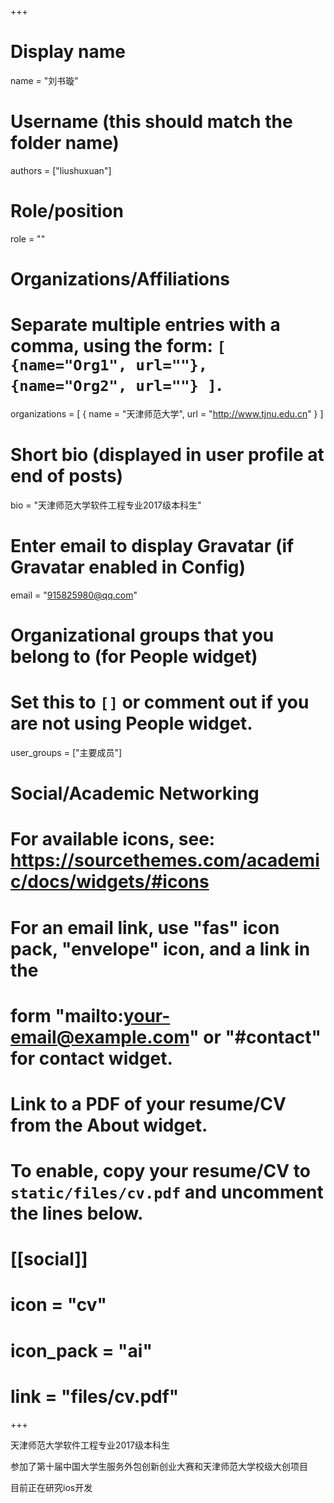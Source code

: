 +++
# Display name
name = "刘书璇"

# Username (this should match the folder name)
authors = ["liushuxuan"]

# Role/position
role = ""

# Organizations/Affiliations
#   Separate multiple entries with a comma, using the form: `[ {name="Org1", url=""}, {name="Org2", url=""} ]`.
organizations = [ { name = "天津师范大学", url = "http://www.tjnu.edu.cn" } ]

# Short bio (displayed in user profile at end of posts)
bio = "天津师范大学软件工程专业2017级本科生"

# Enter email to display Gravatar (if Gravatar enabled in Config)
email = "915825980@qq.com"

# Organizational groups that you belong to (for People widget)
#   Set this to `[]` or comment out if you are not using People widget.
user_groups = ["主要成员"]


# Social/Academic Networking
# For available icons, see: https://sourcethemes.com/academic/docs/widgets/#icons
#   For an email link, use "fas" icon pack, "envelope" icon, and a link in the
#   form "mailto:your-email@example.com" or "#contact" for contact widget.


# Link to a PDF of your resume/CV from the About widget.
# To enable, copy your resume/CV to `static/files/cv.pdf` and uncomment the lines below.
# [[social]]
#   icon = "cv"
#   icon_pack = "ai"
#   link = "files/cv.pdf"

+++

天津师范大学软件工程专业2017级本科生

参加了第十届中国大学生服务外包创新创业大赛和天津师范大学校级大创项目

目前正在研究ios开发




